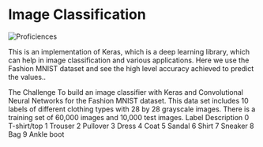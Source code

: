 # Image Classification 
![Proficiences](https://img.shields.io/badge/FIELD-DEEPLEARNING-informational?style=flat&logo=<LOGO_NAME>&logoColor=white&color=2bbc8a)

This is an implementation of Keras, which is a deep learning library, which can help in image classification and various applications. Here we use the Fashion MNIST dataset and see the high level accuracy achieved to predict the values..

The Challenge
To build an image classifier with Keras and Convolutional Neural Networks for the Fashion MNIST dataset. This data set includes 10 labels of different clothing types with 28 by 28 grayscale images. There is a training set of 60,000 images and 10,000 test images.
Label   Description
0       T-shirt/top
1       Trouser
2       Pullover
3       Dress
4       Coat
5       Sandal
6       Shirt
7       Sneaker
8       Bag
9       Ankle boot
